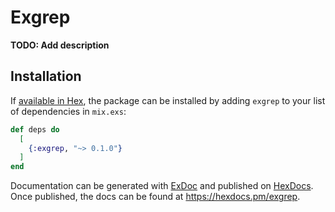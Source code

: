 # Exgrep

**TODO: Add description**

## Installation

If [available in Hex](https://hex.pm/docs/publish), the package can be installed
by adding `exgrep` to your list of dependencies in `mix.exs`:

```elixir
def deps do
  [
    {:exgrep, "~> 0.1.0"}
  ]
end
```

Documentation can be generated with [ExDoc](https://github.com/elixir-lang/ex_doc)
and published on [HexDocs](https://hexdocs.pm). Once published, the docs can
be found at <https://hexdocs.pm/exgrep>.

